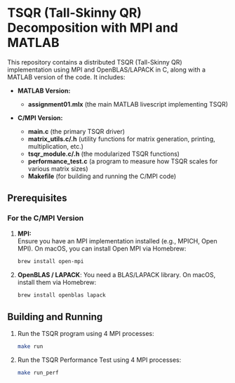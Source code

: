 # TSQR (Tall-Skinny QR) Decomposition with MPI and MATLAB

This repository contains a distributed TSQR (Tall-Skinny QR) implementation using MPI and OpenBLAS/LAPACK in C, along with a MATLAB version of the code. It includes:

- **MATLAB Version:**
  - **assignment01.mlx** (the main MATLAB livescript implementing TSQR)

- **C/MPI Version:**
  - **main.c** (the primary TSQR driver)
  - **matrix_utils.c/.h** (utility functions for matrix generation, printing, multiplication, etc.)
  - **tsqr_module.c/.h** (the modularized TSQR functions)
  - **performance_test.c** (a program to measure how TSQR scales for various matrix sizes)
  - **Makefile** (for building and running the C/MPI code)


## Prerequisites

### For the C/MPI Version

1. **MPI:**  
   Ensure you have an MPI implementation installed (e.g., MPICH, Open MPI). On macOS, you can install Open MPI via Homebrew:
   ```bash
   brew install open-mpi
   ```

2.	**OpenBLAS / LAPACK**:
    You need a BLAS/LAPACK library. On macOS, install them via Homebrew:
    ```bash
    brew install openblas lapack
    ```


## Building and Running

1. Run the TSQR program using 4 MPI processes:
    ```bash
    make run
    ```

2. Run the TSQR Performance Test using 4 MPI processes:
    ```bash
    make run_perf
    ```

